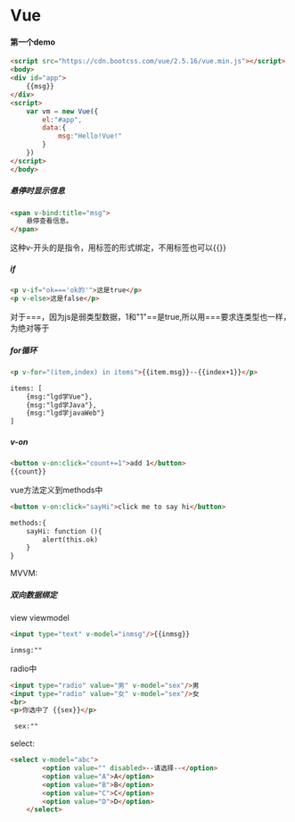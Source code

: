 # Vue

#### 第一个demo

```html
<script src="https://cdn.bootcss.com/vue/2.5.16/vue.min.js"></script>
<body>
<div id="app">
    {{msg}}
</div>
<script>
    var vm = new Vue({
        el:"#app",
        data:{
            msg:"Hello!Vue!"
        }
    })
</script>
</body>
```

##### 悬停时显示信息

```html
<span v-bind:title="msg">
    悬停查看信息。
</span>
```

这种v-开头的是指令，用标签的形式绑定，不用标签也可以{{}}

##### if

```html
<p v-if="ok==='ok的'">这是true</p>
<p v-else>这是false</p>
```

对于===，因为js是弱类型数据，1和"1"==是true,所以用===要求连类型也一样，为绝对等于

##### for循环

```html
<p v-for="(item,index) in items">{{item.msg}}--{{index+1}}</p>

items: [
    {msg:"lgd学Vue"},
    {msg:"lgd学Java"},
    {msg:"lgd学javaWeb"}
]
```

##### v-on

```html
<button v-on:click="count+=1">add 1</button>
{{count}}
```

vue方法定义到methods中

```html
<button v-on:click="sayHi">click me to say hi</button>

methods:{
    sayHi: function (){
        alert(this.ok)
    }
}
```

MVVM:

##### 双向数据绑定

view viewmodel

```html
<input type="text" v-model="inmsg"/>{{inmsg}}

inmsg:""
```

radio中

```html
<input type="radio" value="男" v-model="sex"/>男
<input type="radio" value="女" v-model="sex"/>女
<br>
<p>你选中了 {{sex}}</p>

 sex:""
```

select:

```html
<select v-model="abc">
        <option value="" disabled>--请选择--</option>
        <option value="A">A</option>
        <option value="B">B</option>
        <option value="C">C</option>
        <option value="D">D</option>
    </select>
```

